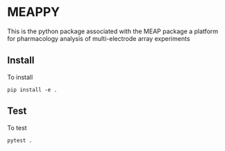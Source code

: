 

# MEAPPY
This is the python package associated with the MEAP package
a platform for pharmacology analysis of multi-electrode array experiments


## Install
 
To install 

    pip install -e .
	

## Test

To test

    pytest .

